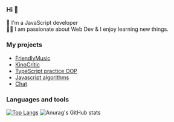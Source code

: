 ### Hi 👋

🌱 I'm a JavaScript developer <br/>
:man_technologist: I am passionate about Web Dev & I enjoy learning new things.


### My projects
- [FriendlyMusic](https://github.com/htdhcvm/FriendlyMusic)
- [KinoCritic](https://github.com/htdhcvm/kino-critic)
- [TypeScript practice OOP](https://github.com/htdhcvm/type-script-design-patterns-solid-practice)
- [Javascript algorithms](https://github.com/htdhcvm/javascript-algorithms)
- [Chat](https://github.com/htdhcvm/chat)

### Languages and tools


[![Top Langs](https://github-readme-stats.vercel.app/api/top-langs/?username=htdhcvm&layout=compact)](https://github.com/anuraghazra/github-readme-stats)
![Anurag's GitHub stats](https://github-readme-stats.vercel.app/api?username=htdhcvm&show_icons=true&hide=contribs,prs)


<!--
**htdhcvm/htdhcvm** is a ✨ _special_ ✨ repository because its `README.md` (this file) appears on your GitHub profile.

Here are some ideas to get you started:

- 🔭 I’m currently working on ...
- 🌱 I’m currently learning ...
- 👯 I’m looking to collaborate on ...
- 🤔 I’m looking for help with ...
- 💬 Ask me about ...
- 📫 How to reach me: ...
- 😄 Pronouns: ...
- ⚡ Fun fact: ...
-->
